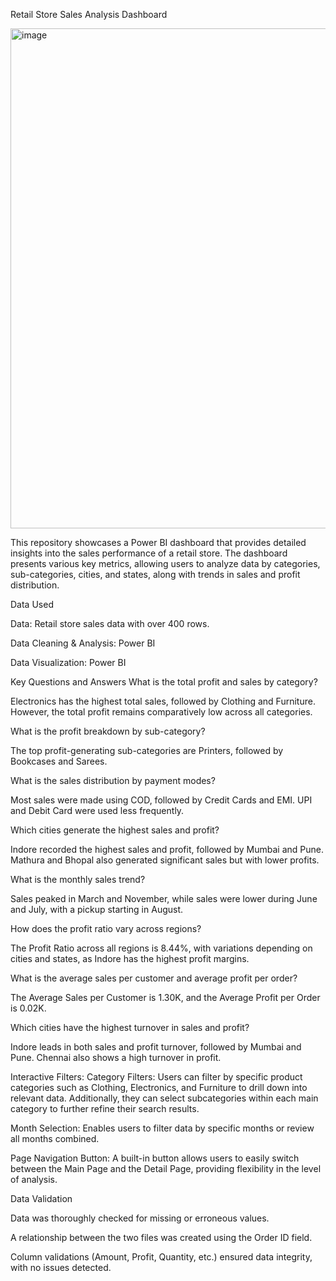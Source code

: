 Retail Store Sales Analysis Dashboard

<img width="800" alt="image" src="https://github.com/user-attachments/assets/6565c1c8-5d21-4c01-84ab-b874cf414ae8">



This repository showcases a Power BI dashboard that provides detailed insights into the sales performance of a retail store. The dashboard presents various key metrics, allowing users to analyze data by categories, sub-categories, cities, and states, along with trends in sales and profit distribution.

Data Used

Data: Retail store sales data with over 400 rows.

Data Cleaning & Analysis: Power BI

Data Visualization: Power BI

Key Questions and Answers
What is the total profit and sales by category?

Electronics has the highest total sales, followed by Clothing and Furniture.
However, the total profit remains comparatively low across all categories.

What is the profit breakdown by sub-category?

The top profit-generating sub-categories are Printers, followed by Bookcases and Sarees.

What is the sales distribution by payment modes?

Most sales were made using COD, followed by Credit Cards and EMI. UPI and Debit Card were used less frequently.

Which cities generate the highest sales and profit?

Indore recorded the highest sales and profit, followed by Mumbai and Pune. Mathura and Bhopal also generated significant sales but with lower profits.

What is the monthly sales trend?

Sales peaked in March and November, while sales were lower during June and July, with a pickup starting in August.


How does the profit ratio vary across regions?

The Profit Ratio across all regions is 8.44%, with variations depending on cities and states, as Indore has the highest profit margins.

What is the average sales per customer and average profit per order?

The Average Sales per Customer is 1.30K, and the Average Profit per Order is 0.02K.

Which cities have the highest turnover in sales and profit?

Indore leads in both sales and profit turnover, followed by Mumbai and Pune. Chennai also shows a high turnover in profit.


Interactive Filters:
Category Filters: Users can filter by specific product categories such as Clothing, Electronics, and Furniture to drill down into relevant data. Additionally, they can select subcategories within each main category to further refine their search results.

Month Selection: Enables users to filter data by specific months or review all months combined.

Page Navigation Button: A built-in button allows users to easily switch between the Main Page and the Detail Page, providing flexibility in the level of analysis.


Data Validation

Data was thoroughly checked for missing or erroneous values.

A relationship between the two files was created using the Order ID field.

Column validations (Amount, Profit, Quantity, etc.) ensured data integrity, with no issues detected.

